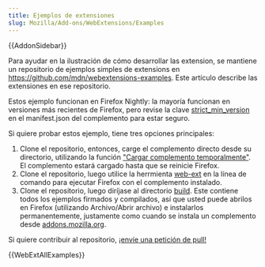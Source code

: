 ```yaml
---
title: Ejemplos de extensiones
slug: Mozilla/Add-ons/WebExtensions/Examples
---
```


{{AddonSidebar}}

Para ayudar en la ilustración de cómo desarrollar las extension, se mantiene un repositorio de ejemplos simples de extensions en <https://github.com/mdn/webextensions-examples>. Este artículo describe las extensiones en ese repositorio.

Estos ejemplo funcionan en Firefox Nightly: la mayoría funcionan en versiones más recientes de Firefox, pero revise la clave [strict_min_version](/es/docs/Mozilla/Add-ons/WebExtensions/manifest.json/applications) en el manifest.json del complemento para estar seguro.

Si quiere probar estos ejemplo, tiene tres opciones principales:

1. Clone el repositorio, entonces, carge el complemento directo desde su directorio, utilizando la función ["Cargar complemento temporalmente"](/es/docs/Mozilla/Add-ons/WebExtensions/Temporary_Installation_in_Firefox). El complemento estará cargado hasta que se reinicie Firefox.
2. Clone el repositorio, luego utilice la herrmienta [web-ext](/es/docs/Mozilla/Add-ons/WebExtensions/Getting_started_with_web-ext) en la línea de comando para ejecutar Firefox con el complemento instalado.
3. Clone el repositorio, luego diríjase al directorio [build](https://github.com/mdn/webextensions-examples/tree/master/build). Este contiene todos los ejemplos firmados y compilados, así que usted puede abrilos en Firefox (utilizando Archivo/Abrir archivo) e instalarlos permanentemente, justamente como cuando se instala un complemento desde [addons.mozilla.org](https://addons.mozilla.org/en-US/firefox/).

Si quiere contribuir al repositorio, [¡envíe una petición de pull!](https://github.com/mdn/webextensions-examples/blob/master/CONTRIBUTING.md)

{{WebExtAllExamples}}
